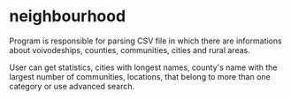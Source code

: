 # neighbourhood
Program is responsible for parsing CSV file in which there are informations about voivodeships, counties, communities, cities and rural areas.

User can get statistics, cities with longest names, county's name with the largest number of communities, locations, that belong to more than one category or use advanced search.
